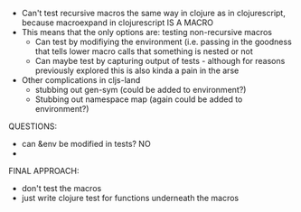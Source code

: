 - Can't test recursive macros the same way in clojure as in clojurescript, because macroexpand in clojurescript IS A MACRO
- This means that the only options are: testing non-recursive macros
  - Can test by modifiying the environment (i.e. passing in the goodness that tells lower macro calls that something is nested or not
  - Can maybe test by capturing output of tests - although for reasons previously explored this is also kinda a pain in the arse
- Other complications in cljs-land
   - stubbing out gen-sym (could be added to environment?)
   - Stubbing out namespace map (again could be added to environment?)

QUESTIONS:
 - can &env be modified in tests? NO
 -

FINAL APPROACH:
 - don't test the macros
 - just write clojure test for functions underneath the macros
